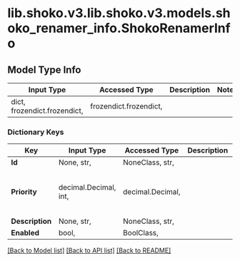 # lib.shoko.v3.lib.shoko.v3.models.shoko_renamer_info.ShokoRenamerInfo

## Model Type Info
Input Type | Accessed Type | Description | Notes
------------ | ------------- | ------------- | -------------
dict, frozendict.frozendict,  | frozendict.frozendict,  |  | 

### Dictionary Keys
Key | Input Type | Accessed Type | Description | Notes
------------ | ------------- | ------------- | ------------- | -------------
**Id** | None, str,  | NoneClass, str,  |  | [optional] 
**Priority** | decimal.Decimal, int,  | decimal.Decimal,  |  | [optional] value must be a 32 bit integer
**Description** | None, str,  | NoneClass, str,  |  | [optional] 
**Enabled** | bool,  | BoolClass,  |  | [optional] 

[[Back to Model list]](../../README.md#documentation-for-models) [[Back to API list]](../../README.md#documentation-for-api-endpoints) [[Back to README]](../../README.md)

